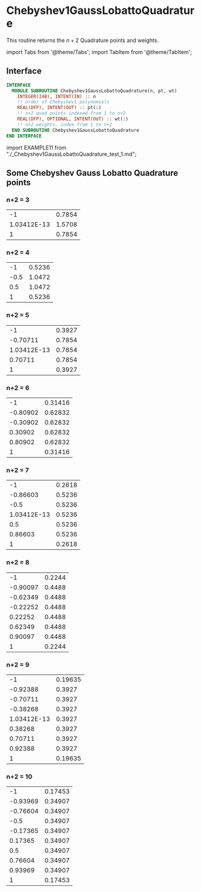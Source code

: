 # Chebyshev1GaussLobattoQuadrature

This routine returns the $n+2$ Quadrature points and weights.

import Tabs from '@theme/Tabs';
import TabItem from '@theme/TabItem';

## Interface

<Tabs>
<TabItem value="interface" label="܀ Interface" default>

```fortran
INTERFACE
  MODULE SUBROUTINE Chebyshev1GaussLobattoQuadrature(n, pt, wt)
    INTEGER(I4B), INTENT(IN) :: n
    !! order of Chebyshev1 polynomials
    REAL(DFP), INTENT(OUT) :: pt(:)
    !! n+2 quad points indexed from 1 to n+2
    REAL(DFP), OPTIONAL, INTENT(OUT) :: wt(:)
    !! n+2 weights, index from 1 to n+2
  END SUBROUTINE Chebyshev1GaussLobattoQuadrature
END INTERFACE
```

</TabItem>

<TabItem value="example" label="️܀ See example">

import EXAMPLE11 from "./_Chebyshev1GaussLobattoQuadrature_test_1.md";

<EXAMPLE11 />

</TabItem>

<TabItem value="close" label="↢ ">

</TabItem>
</Tabs>

## Some Chebyshev Gauss Lobatto Quadrature points

### n+2 = 3

|             |        |
| ----------- | ------ |
| -1          | 0.7854 |
| 1.03412E-13 | 1.5708 |
| 1           | 0.7854 |

### n+2 = 4

|      |        |
| ---- | ------ |
| -1   | 0.5236 |
| -0.5 | 1.0472 |
| 0.5  | 1.0472 |
| 1    | 0.5236 |

### n+2 = 5

|             |        |
| ----------- | ------ |
| -1          | 0.3927 |
| -0.70711    | 0.7854 |
| 1.03412E-13 | 0.7854 |
| 0.70711     | 0.7854 |
| 1           | 0.3927 |

### n+2 = 6

|          |         |
| -------- | ------- |
| -1       | 0.31416 |
| -0.80902 | 0.62832 |
| -0.30902 | 0.62832 |
| 0.30902  | 0.62832 |
| 0.80902  | 0.62832 |
| 1        | 0.31416 |

### n+2 = 7

|             |        |
| ----------- | ------ |
| -1          | 0.2618 |
| -0.86603    | 0.5236 |
| -0.5        | 0.5236 |
| 1.03412E-13 | 0.5236 |
| 0.5         | 0.5236 |
| 0.86603     | 0.5236 |
| 1           | 0.2618 |

### n+2 = 8

|          |        |
| -------- | ------ |
| -1       | 0.2244 |
| -0.90097 | 0.4488 |
| -0.62349 | 0.4488 |
| -0.22252 | 0.4488 |
| 0.22252  | 0.4488 |
| 0.62349  | 0.4488 |
| 0.90097  | 0.4488 |
| 1        | 0.2244 |

### n+2 = 9

|             |         |
| ----------- | ------- |
| -1          | 0.19635 |
| -0.92388    | 0.3927  |
| -0.70711    | 0.3927  |
| -0.38268    | 0.3927  |
| 1.03412E-13 | 0.3927  |
| 0.38268     | 0.3927  |
| 0.70711     | 0.3927  |
| 0.92388     | 0.3927  |
| 1           | 0.19635 |

### n+2 = 10

|          |         |
| -------- | ------- |
| -1       | 0.17453 |
| -0.93969 | 0.34907 |
| -0.76604 | 0.34907 |
| -0.5     | 0.34907 |
| -0.17365 | 0.34907 |
| 0.17365  | 0.34907 |
| 0.5      | 0.34907 |
| 0.76604  | 0.34907 |
| 0.93969  | 0.34907 |
| 1        | 0.17453 |
